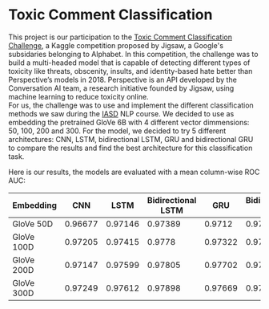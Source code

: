 # Toxic Comment Classification

This project is our participation to the [Toxic Comment Classification Challenge](https://www.kaggle.com/competitions/jigsaw-toxic-comment-classification-challenge), a Kaggle competition proposed by Jigsaw, a Google's subsidaries belonging to Alphabet. In this competition, the challenge was to build a multi-headed model that is capable of detecting different types of toxicity like threats, obscenity, insults, and identity-based hate better than Perspective’s models in 2018. Perspective is an API developed by the Conversation AI team, a research initiative founded by Jigsaw, using machine learning to reduce toxicity online. \
For us, the challenge was to use and implement the different classification methods we saw during the [IASD](https://www.lamsade.dauphine.fr/wp/iasd/) NLP course. We decided to use as embedding the pretrained GloVe 6B with 4 different vector dimmensions: 50, 100, 200 and 300. For the model, we decided to try 5 different architectures: CNN, LSTM, bidirectional LSTM, GRU and bidirectional GRU to compare the results and find the best architecture for this classification task. 

Here is our results, the models are evaluated with a mean column-wise ROC AUC:

| Embedding | CNN | LSTM | Bidirectional LSTM | GRU | Bidirectional GRU |
| --- | --- | --- | --- |--- |--- |
| GloVe 50D | 0.96677 | 0.97146 | 0.97389 | 0.9712 | 0.97373 |
| GloVe 100D | 0.97205 | 0.97415 | 0.9778 | 0.97322 | 0.97742 |
| GloVe 200D | 0.97147 | 0.97599 | 0.97805 | 0.97702 | 0.97828 |
| GloVe 300D | 0.97249 | 0.97612 | 0.97898 | 0.97669 | 0.97855 |

